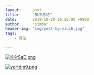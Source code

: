 ```yaml
---
layout:     post
title:      "排序总结"
date:       2019-10-20 16:20:00 +0800
author:     "simba"
header-img: "img/post-bg-miui6.jpg"
tags:
    - 算法

---
```


[![KKrSaD.png](https://s2.ax1x.com/2019/10/20/KKrSaD.png)](https://imgchr.com/i/KKrSaD)


[![yeHdm9.png](https://s3.ax1x.com/2021/02/01/yeHdm9.png)](https://imgchr.com/i/yeHdm9)